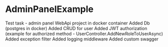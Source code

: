 # AdminPanelExample

Test task - admin panel
WebApi project in docker container
Added Db (postgres in docker)
Added CRUD for user
Added JWT authorization (example for authorized method - UserController.AddNewRoleToUserAsync)
Added exception filter
Added logging middleware
Added custom swagger

